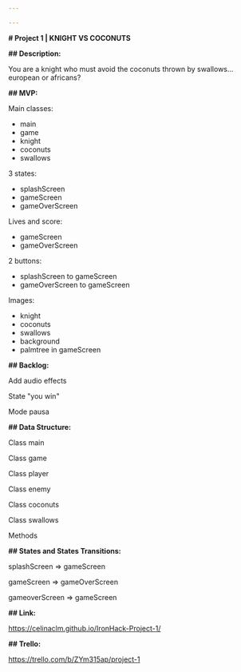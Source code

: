 ```yaml
---

---
```

 **# Project 1 | KNIGHT VS COCONUTS**





**## Description:**



You are a knight who must avoid the coconuts thrown by swallows... european or africans?





**## MVP:**

Main classes: 

- main
- game
- knight
- coconuts
- swallows

3 states:   

- splashScreen
- gameScreen
- gameOverScreen

Lives and score:

- gameScreen
- gameOverScreen

2 buttons:

- splashScreen to gameScreen
- gameOverScreen to gameScreen

Images:

- knight
- coconuts
- swallows
- background
- palmtree in gameScreen



**## Backlog:**



Add audio effects



State "you win"



Mode pausa





**## Data Structure:**



Class main



Class game



Class player



Class enemy



Class coconuts



Class swallows

Methods





**## States and States Transitions:**



splashScreen => gameScreen



gameScreen => gameOverScreen



gameoverScreen => gameScreen




**## Link:**



https://celinaclm.github.io/IronHack-Project-1/

**## Trello:**



https://trello.com/b/ZYm315ap/project-1

